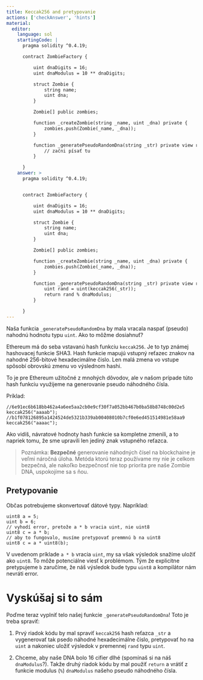 ```yaml
---
title: Keccak256 and pretypovanie
actions: ['checkAnswer', 'hints']
material:
  editor:
    language: sol
    startingCode: |
      pragma solidity ^0.4.19;

      contract ZombieFactory {

          uint dnaDigits = 16;
          uint dnaModulus = 10 ** dnaDigits;

          struct Zombie {
              string name;
              uint dna;
          }

          Zombie[] public zombies;

          function _createZombie(string _name, uint _dna) private {
              zombies.push(Zombie(_name, _dna));
          } 

          function _generatePseudoRandomDna(string _str) private view returns (uint) {
              // začni písať tu
          }

      }
    answer: >
      pragma solidity ^0.4.19;


      contract ZombieFactory {

          uint dnaDigits = 16;
          uint dnaModulus = 10 ** dnaDigits;

          struct Zombie {
              string name;
              uint dna;
          }

          Zombie[] public zombies;

          function _createZombie(string _name, uint _dna) private {
              zombies.push(Zombie(_name, _dna));
          } 

          function _generatePseudoRandomDna(string _str) private view returns (uint) {
              uint rand = uint(keccak256(_str));
              return rand % dnaModulus;
          }

      }
---
```


Naša funkcia `_generatePseudoRandomDna` by mala vracala naspať (pseudo) nahodnú hodnotu typu `uint`. Ako to môžme dosiahnuť? 

Ethereum má do seba vstavanú hash funkciu `keccak256`. Je to typ známej hashovacej funkcie SHA3. Hash funkcie mapujú vstupný reťazec znakov na nahodné 256-bitové hexadecimálne čislo. Len malá zmena vo vstupe spôsobí obrovskú zmenu vo výslednom hashi. 

To je pre Ethereum užitočné z mnohých dôvodov, ale v našom prípade túto hash funkciu využijeme na generovanie pseudo náhodného čísla.

Príklad:

```
//6e91ec6b618bb462a4a6ee5aa2cb0e9cf30f7a052bb467b0ba58b8748c00d2e5
keccak256("aaaab");
//b1f078126895a1424524de5321b339ab00408010b7cf0e6ed451514981e58aa9
keccak256("aaaac");
```

Ako vidíš, návratové hodnoty hash funkcie sa kompletne zmenili, a to napriek tomu, že sme upravili len jediný znak vstupného reťazca.

> Poznámka: **Bezpečné** generovanie náhodných čísel na blockchaine je veľmi náročná úloha. Metóda ktorú teraz používame my nie je celkom bezpečná, ale nakoľko bezpečnosť nie top priorita pre naše Zombie DNA, uspokojíme sa s ňou.

## Pretypovanie

Občas potrebujeme skonvertovať dátové typy. Napríklad:

```
uint8 a = 5;
uint b = 6;
// vyhodí error, pretože a * b vracia uint, nie uint8
uint8 c = a * b; 
// aby to fungovalo, musíme pretypovať premmnú b na uint8
uint8 c = a * uint8(b); 
```


V uvedenom príklade `a * b` vracia `uint`, my sa však výsledok snažíme uložiť ako `uint8`. To môže potenciálne viesť k problémom. Tým že explicitne pretypujeme `b` zaručíme, že náš výsledok bude typu `uint8` a kompilátor nám nevráti error.

# Vyskúšaj si to sám

Poďme teraz vyplniť telo našej funkcie `_generatePseudoRandomDna`! Toto je treba spraviť:

1. Prvý riadok kódu by mal spraviť `keccak256` hash reťazca `_str` a vygenerovať tak psedo náhodné hexadecimálne čislo, pretypovať ho na `uint` a nakoniec uložiť výsledok v premennej `rand` typu `uint`.

2. Chceme, aby naše DNA bolo 16 cifier dlhé (spomínaš si na náš `dnaModulus`?). Takže druhý riadok kódu by mal použiť `return` a vrátiť z funkcie modulus (`%`) `dnaModulus` našeho pseudo náhodného čísla.
